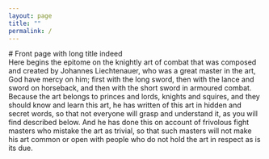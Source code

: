 ```yaml
---
layout: page
title: ""
permalink: /
---
```


<div class="row" markdown="1">
# Front page with long title indeed
</div>
<div class="row row--indent" markdown="1">
Here begins the epitome on the knightly art of combat that was composed and
created by Johannes Liechtenauer, who was a great master in the art, God
have mercy on him; first with the long sword, then with the lance and sword
on horseback, and then with the short sword in armoured combat. Because the
art belongs to princes and lords, knights and squires, and they should know
and learn this art, he has written of this art in hidden and secret words,
so that not everyone will grasp and understand it, as you will find
described below. And he has done this on account of frivolous fight masters
who mistake the art as trivial, so that such masters will not make his art
common or open with people who do not hold the art in respect as is its due.
</div>
